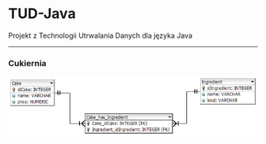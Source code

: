 # TUD-Java

Projekt z Technologii Utrwalania Danych dla języka Java 
***
### Cukiernia

![schemat bazy](db.png)
